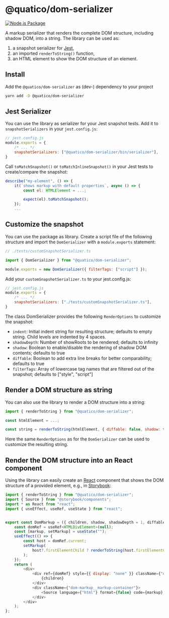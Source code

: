 <!--
 ---------------------------------------------------------------------------------------------
   Copyright (c) Quatico Solutions AG. All rights reserved.
   Licensed under the MIT License. See LICENSE in the project root for license information.
 ---------------------------------------------------------------------------------------------
-->

# @quatico/dom-serializer

[![Node.js Package](https://github.com/quatico-solutions/dom-serializer/actions/workflows/npm-publish.yml/badge.svg)](https://github.com/quatico-solutions/dom-serializer/actions/workflows/npm-publish.yml)

A markup serializer that renders the complete DOM structure, including shadow DOM, into a string. The library can be used as:

1. a snapshot serializer for [Jest](https://jestjs.io),
2. an imported `renderToString()` function,
3. an HTML element to show the DOM structure of an element.

## Install

Add the `@quatico/dom-serializer` as (dev-) dependency to your project

```sh
yarn add -D @quatico/dom-serializer
```

## Jest Serializer

You can use the library as serializer for your Jest snapshot tests.
Add it to `snapshotSerializers` in your `jest.config.js`:

```javascript
// jest.config.js
module.exports = {
    /* ... */
    snapshotSerializers: ["@quatico/dom-serializer/bin/serializer"],
}
```

Call `toMatchSnapshot()` or `toMatchInlineSnapshot()` in your Jest tests to create/compare the snapshot:

```javascript
describe("my-element", () => {
    it(`shows markup with default properties`, async () => {
        const el: HTMLElement = ...;

        expect(el).toMatchSnapshot();
    });
    ...
```

## Customize the snapshot

You can use the package as library. Create a script file of the following structure
and import the `DomSerializer` with a `module.exports` statement:

```javascript
// ./tests/customSnapshotSerializer.ts

import { DomSerializer } from "@quatico/dom-serializer";

module.exports = new DomSerializer({ filterTags: ["script"] });
```

Add your `customSnapshotSerializer.ts` to your jest.config.js:

```javascript
// jest.config.js
module.exports = {
    /* ... */
    snapshotSerializers: ["./tests/customSnapshotSerializer.ts"],
}
```

The class DomSerializer provides the following `RenderOptions` to customize the snapshot:

- `indent`: Initial indent string for resulting structure; defaults to empty string. Child levels are indented by 4 spaces.
- `shadowDepth`: Number of showRoots to be rendered; defaults to infinity
- `shadow`: Boolean to enable/disable the rendering of shadow DOM contents; defaults to true
- `diffable`: Boolean to add extra line breaks for better comparability; defaults to true
- `filterTags`: Array of lowercase tag names that are filtered out of the snapshot; defaults to ["style", "script"]

## Render a DOM structure as string

You can also use the library to render a DOM structure into a string:

```javascript
import { renderToString } from "@quatico/dom-serializer";

const htmlElement = ...;

const string = renderToString(htmlElement, { diffable: false, shadow: true, shadowDepth: 1, filterTag: ["script"] });
```

Here the same `RenderOptions` as for the `DomSerializer` can be used to customize the resulting string.

## Render the DOM structure into an React component

Using the library can easily create an [React](https://reactjs.org/) component that shows the DOM structure of a provided element, e.g., in [Storybook](https://storybook.js.org/):

```javascript
import { renderToString } from "@quatico/dom-serializer";
import { Source } from "@storybook/components";
import * as React from "react";
import { useEffect, useRef, useState } from "react";


export const DomMarkup = ({ children, shadow, shadowDepth = 1, diffable = false }: any) => {
    const domRef = useRef<HTMLDivElement>(null);
    const [markup, setMarkup] = useState("");
    useEffect(() => {
        const host = domRef.current;
        setMarkup(
            host?.firstElementChild ? renderToString(host.firstElementChild, { diffable, shadow, shadowDepth }) : ""
        );
    });
    return (
        <div>
            <div ref={domRef} style={{ display: "none" }} className={"dom-markup__dom-container"}>
                {children}
            </div>
            <div className={"dom-markup__markup-container"}>
                <Source language={"html"} format={false} code={markup} />
            </div>
        </div>
    );
};
```
